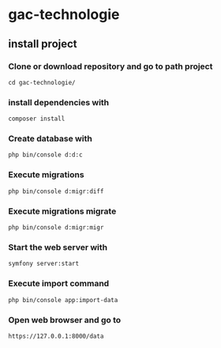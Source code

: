 # gac-technologie

## install project

### Clone or download repository and go to path project
```
cd gac-technologie/
```

### install dependencies with
```
composer install
```
### Create database with 
```
php bin/console d:d:c
```

### Execute migrations
```
php bin/console d:migr:diff
```
### Execute migrations migrate
```
php bin/console d:migr:migr
```
### Start the web server with 
```
symfony server:start
```
### Execute import command 
```
php bin/console app:import-data
```
### Open web browser and go to 
```
https://127.0.0.1:8000/data
```
